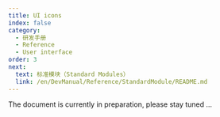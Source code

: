 ```yaml
---
title: UI icons
index: false
category:
  - 研发手册
  - Reference
  - User interface
order: 3
next:
  text: 标准模块（Standard Modules）
  link: /en/DevManual/Reference/StandardModule/README.md
---
```


The document is currently in preparation, please stay tuned ...